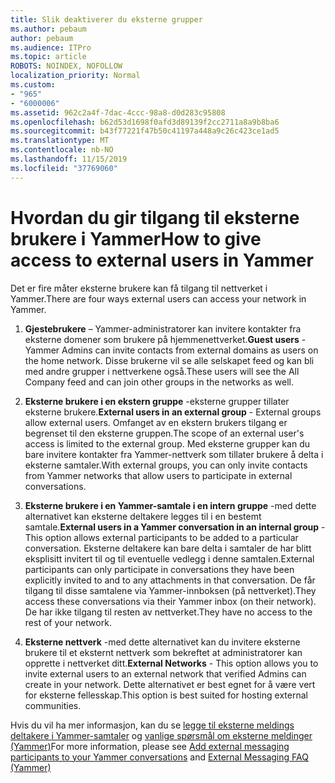 ```yaml
---
title: Slik deaktiverer du eksterne grupper
ms.author: pebaum
author: pebaum
ms.audience: ITPro
ms.topic: article
ROBOTS: NOINDEX, NOFOLLOW
localization_priority: Normal
ms.custom:
- "965"
- "6000006"
ms.assetid: 962c2a4f-7dac-4ccc-98a8-d0d283c95808
ms.openlocfilehash: b62d53d1698f0afd3d89139f2cc2711a8a9b8ba6
ms.sourcegitcommit: b43f77221f47b50c41197a448a9c26c423ce1ad5
ms.translationtype: MT
ms.contentlocale: nb-NO
ms.lasthandoff: 11/15/2019
ms.locfileid: "37769060"
---
```

# <a name="how-to-give-access-to-external-users-in-yammer"></a><span data-ttu-id="f44fd-102">Hvordan du gir tilgang til eksterne brukere i Yammer</span><span class="sxs-lookup"><span data-stu-id="f44fd-102">How to give access to external users in Yammer</span></span>

<span data-ttu-id="f44fd-103">Det er fire måter eksterne brukere kan få tilgang til nettverket i Yammer.</span><span class="sxs-lookup"><span data-stu-id="f44fd-103">There are four ways external users can access your network in Yammer.</span></span>
  
1. <span data-ttu-id="f44fd-104">**Gjestebrukere** – Yammer-administratorer kan invitere kontakter fra eksterne domener som brukere på hjemmenettverket.</span><span class="sxs-lookup"><span data-stu-id="f44fd-104">**Guest users** - Yammer Admins can invite contacts from external domains as users on the home network.</span></span> <span data-ttu-id="f44fd-105">Disse brukerne vil se alle selskapet feed og kan bli med andre grupper i nettverkene også.</span><span class="sxs-lookup"><span data-stu-id="f44fd-105">These users will see the All Company feed and can join other groups in the networks as well.</span></span>

2. <span data-ttu-id="f44fd-106">**Eksterne brukere i en ekstern gruppe** -eksterne grupper tillater eksterne brukere.</span><span class="sxs-lookup"><span data-stu-id="f44fd-106">**External users in an external group** - External groups allow external users.</span></span> <span data-ttu-id="f44fd-107">Omfanget av en ekstern brukers tilgang er begrenset til den eksterne gruppen.</span><span class="sxs-lookup"><span data-stu-id="f44fd-107">The scope of an external user's access is limited to the external group.</span></span> <span data-ttu-id="f44fd-108">Med eksterne grupper kan du bare invitere kontakter fra Yammer-nettverk som tillater brukere å delta i eksterne samtaler.</span><span class="sxs-lookup"><span data-stu-id="f44fd-108">With external groups, you can only invite contacts from Yammer networks that allow users to participate in external conversations.</span></span>

3. <span data-ttu-id="f44fd-109">**Eksterne brukere i en Yammer-samtale i en intern gruppe** -med dette alternativet kan eksterne deltakere legges til i en bestemt samtale.</span><span class="sxs-lookup"><span data-stu-id="f44fd-109">**External users in a Yammer conversation in an internal group** - This option allows external participants to be added to a particular conversation.</span></span> <span data-ttu-id="f44fd-110">Eksterne deltakere kan bare delta i samtaler de har blitt eksplisitt invitert til og til eventuelle vedlegg i denne samtalen.</span><span class="sxs-lookup"><span data-stu-id="f44fd-110">External participants can only participate in conversations they have been explicitly invited to and to any attachments in that conversation.</span></span> <span data-ttu-id="f44fd-111">De får tilgang til disse samtalene via Yammer-innboksen (på nettverket).</span><span class="sxs-lookup"><span data-stu-id="f44fd-111">They access these conversations via their Yammer inbox (on their network).</span></span> <span data-ttu-id="f44fd-112">De har ikke tilgang til resten av nettverket.</span><span class="sxs-lookup"><span data-stu-id="f44fd-112">They have no access to the rest of your network.</span></span>

4. <span data-ttu-id="f44fd-113">**Eksterne nettverk** -med dette alternativet kan du invitere eksterne brukere til et eksternt nettverk som bekreftet at administratorer kan opprette i nettverket ditt.</span><span class="sxs-lookup"><span data-stu-id="f44fd-113">**External Networks** - This option allows you to invite external users to an external network that verified Admins can create in your network.</span></span> <span data-ttu-id="f44fd-114">Dette alternativet er best egnet for å være vert for eksterne fellesskap.</span><span class="sxs-lookup"><span data-stu-id="f44fd-114">This option is best suited for hosting external communities.</span></span>

<span data-ttu-id="f44fd-115">Hvis du vil ha mer informasjon, kan du se [legge til eksterne meldings deltakere i Yammer-samtaler](https://docs.microsoft.com/yammer/work-with-external-users/add-external-participants) og [vanlige spørsmål om eksterne meldinger (Yammer)](https://docs.microsoft.com/yammer/work-with-external-users/external-messaging-faq)</span><span class="sxs-lookup"><span data-stu-id="f44fd-115">For more information, please see [Add external messaging participants to your Yammer conversations](https://docs.microsoft.com/yammer/work-with-external-users/add-external-participants) and [External Messaging FAQ (Yammer)](https://docs.microsoft.com/yammer/work-with-external-users/external-messaging-faq)</span></span>
  